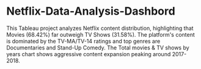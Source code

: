 # Netflix-Data-Analysis-Dashbord
 This Tableau project analyzes Netflix content distribution, highlighting that Movies (68.42%) far outweigh TV Shows (31.58%). The platform's content is dominated by the TV-MA/TV-14 ratings and top genres are Documentaries and Stand-Up Comedy. The Total movies &amp; TV shows by years chart shows aggressive content expansion peaking around 2017-2018.
